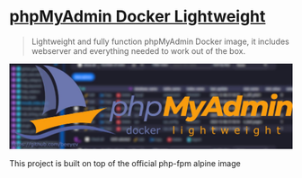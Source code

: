 # [phpMyAdmin Docker Lightweight](https://github.com/beeyev/phpmyadmin-docker-lightweight)
> Lightweight and fully function phpMyAdmin Docker image, it includes webserver and everything needed to work out of the box.

<p align="center"><a href="https://github.com/beeyev/phpmyadmin-docker-lightweight/"><img src="https://github.com/beeyev/phpmyadmin-docker-lightweight/raw/master/docs/phpmyadmin-docker-lightweight-withbg.jpg"></a></p>

This project is built on top of the official php-fpm alpine image

